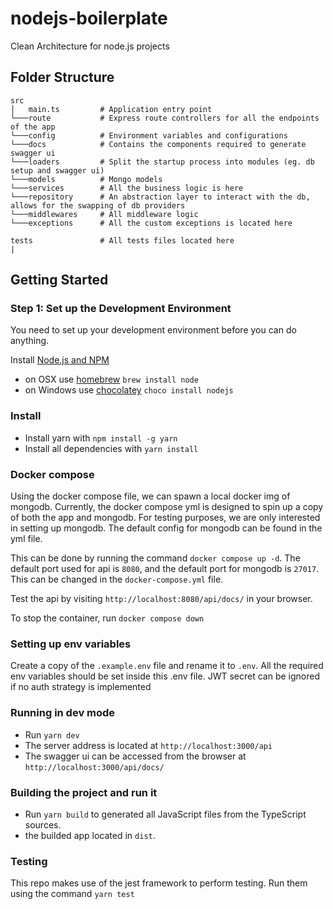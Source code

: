 # nodejs-boilerplate

Clean Architecture for node.js projects

## Folder Structure

```
src
│   main.ts         # Application entry point
└───route           # Express route controllers for all the endpoints of the app
└───config          # Environment variables and configurations
└───docs            # Contains the components required to generate swagger ui
└───loaders         # Split the startup process into modules (eg. db setup and swagger ui)
└───models          # Mongo models
└───services        # All the business logic is here
└───repository      # An abstraction layer to interact with the db, allows for the swapping of db providers
└───middlewares     # All middleware logic
└───exceptions      # All the custom exceptions is located here

tests               # All tests files located here
| 

```

## Getting Started

### Step 1: Set up the Development Environment

You need to set up your development environment before you can do anything.

Install [Node.js and NPM](https://nodejs.org/en/download/)

- on OSX use [homebrew](http://brew.sh) `brew install node`
- on Windows use [chocolatey](https://chocolatey.org/) `choco install nodejs`

### Install

- Install yarn with `npm install -g yarn`
- Install all dependencies with `yarn install`

### Docker compose
Using the docker compose file, we can spawn a local docker img of mongodb. Currently, the docker compose yml is designed to spin up a copy of both the app and mongodb. For testing purposes, we are only interested in setting up mongodb. The default config for mongodb can be found in the yml file.

This can be done by running the command `docker compose up -d`. 
The default port used for api is `8080`, and the default port for mongodb is `27017`.
This can be changed in the `docker-compose.yml` file.

Test the api by visiting `http://localhost:8080/api/docs/` in your browser.

To stop the container, run `docker compose down`


### Setting up env variables
Create a copy of the `.example.env` file and rename it to `.env`. All the required env variables should be set inside this .env file. JWT secret can be ignored if no auth strategy is implemented

### Running in dev mode

- Run `yarn dev`
- The server address is located at `http://localhost:3000/api`
- The swagger ui can be accessed from the browser at `http://localhost:3000/api/docs/`

### Building the project and run it

- Run `yarn build` to generated all JavaScript files from the TypeScript sources.
- the builded app located in `dist`.


### Testing
This repo makes use of the jest framework to perform testing. Run them using the command `yarn test`

